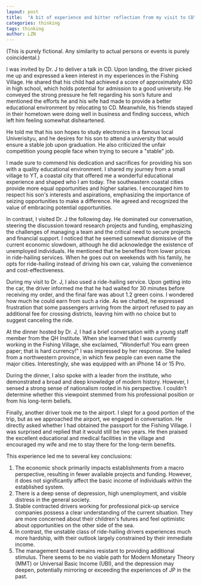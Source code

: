 ```yaml
---
layout: post
title:  "A bit of experience and bitter reflection from my visit to CD"
categories: thinking
tags: thinking
author: LZN
---
```


(This is purely fictional. Any similarity to actual persons or events is purely coincidental.)

I was invited by Dr. J to deliver a talk in CD. Upon landing, the driver picked me up and expressed a keen interest in my experiences in the Fishing Village. He shared that his child had achieved a score of approximately 630 in high school, which holds potential for admission to a good university. He conveyed the strong pressure he felt regarding his son’s future and mentioned the efforts he and his wife had made to provide a better educational environment by relocating to CD. Meanwhile, his friends stayed in their hometown were doing well in business and finding success, which left him feeling somewhat disheartened.

He told me that his son hopes to study electronics in a famous local Univerisityu, and he desires for his son to attend a university that would ensure a stable job upon graduation. He also criticized the unfair competition young people face when trying to secure a "stable" job.

I made sure to commend his dedication and sacrifices for providing his son with a quality educational environment. I shared my journey from a small village to YT, a coastal city that offered me a wonderful educational experience and shaped who I am today. The southeastern coastal cities provide more equal opportunities and higher salaries. I encouraged him to respect his son's interests and aspirations, emphasizing the importance of seizing opportunities to make a difference. He agreed and recognized the value of embracing potential opportunities.

In contrast, I visited Dr. J the following day. He dominated our conversation, steering the discussion toward research projects and funding, emphasizing the challenges of managing a team and the critical need to secure projects and financial support. I noticed that he seemed somewhat dismissive of the current economic slowdown, although he did acknowledge the existence of unemployed individuals. He mentioned that he benefited from lower prices in ride-hailing services. When he goes out on weekends with his family, he opts for ride-hailing instead of driving his own car, valuing the convenience and cost-effectiveness.

During my visit to Dr. J, I also used a ride-hailing service. Upon getting into the car, the driver informed me that he had waited for 30 minutes before receiving my order, and the final fare was about 1.2 green coins. I wondered how much he could earn from such a ride. As we chatted, he expressed frustration that some passengers arriving from the airport refused to pay an additional fee for crossing districts, leaving him with no choice but to suggest canceling the ride.

At the dinner hosted by Dr. J, I had a brief conversation with a young staff member from the QH Institute. When she learned that I was currently working in the Fishing Village, she exclaimed, "Wonderful! You earn green paper; that is hard currency!" I was impressed by her response. She hailed from a northwestern province, in which few people can even name the major cities. Interestingly, she was equipped with an iPhone 14 or 15 Pro.

During the dinner, I also spoke with a leader from the institute, who demonstrated a broad and deep knowledge of modern history. However, I sensed a strong sense of nationalism rooted in his perspective. I couldn't determine whether this viewpoint stemmed from his professional position or from his long-term beliefs.

Finally, another driver took me to the airport. I slept for a good portion of the trip, but as we approached the airport, we engaged in conversation. He directly asked whether I had obtained the passport for the Fishing Village. I was surprised and replied that it would still be two years. He then praised the excellent educational and medical facilities in the village and encouraged my wife and me to stay there for the long-term benefits.

This experience led me to several key conclusions:

1. The economic shock primarily impacts establishments from a macro perspective, resulting in fewer available projects and funding. However, it does not significantly affect the basic income of individuals within the established system.
2. There is a deep sense of depression, high unemployment, and visible distress in the general society.
3. Stable contracted drivers working for professional pick-up service companies possess a clear understanding of the current situation. They are more concerned about their children's futures and feel optimistic about opportunities on the other side of the sea.
4. In contrast, the unstable class of ride-hailing drivers experiences much more hardship, with their outlook largely constrained by their immediate income.
5. The management board remains resistant to providing additional stimulus. There seems to be no viable path for Modern Monetary Theory (MMT) or Universal Basic Income (UBI), and the depression may deepen, potentially mirroring or exceeding the experiences of JP in the past.